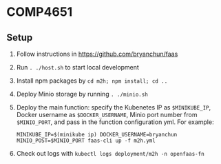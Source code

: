 # COMP4651

## Setup

1. Follow instructions in <https://github.com/bryanchun/faas>
2. Run `. ./host.sh` to start local development
3. Install npm packages by `cd m2h; npm install; cd ..`
4. Deploy Minio storage by running `. ./minio.sh`
5. Deploy the main function: specify the Kubenetes IP as `$MINIKUBE_IP`, Docker username as `$DOCKER_USERNAME`, Minio port number from `$MINIO_PORT`, and pass in the function configuration yml. For example:

    `MINIKUBE_IP=$(minikube ip) DOCKER_USERNAME=bryanchun MINIO_POST=$MINIO_PORT faas-cli up -f m2h.yml`

6. Check out logs with `kubectl logs deployment/m2h -n openfaas-fn`